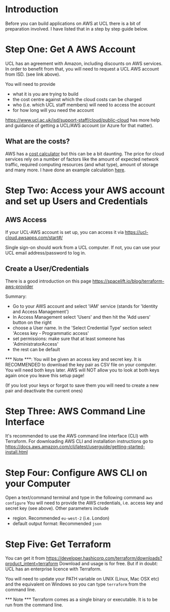 # Introduction 
Before you can build applications on AWS at UCL there is a bit of preparation involved.
I have listed that in a step by step guide below.


# Step One: Get A AWS Account
UCL has an agreement with Amazon, including discounts on AWS services. 
In order to benefit from that, you will need to request a UCL AWS account from ISD. (see link above).

You will need to provide
- what it is you are trying to build
- the cost centre against which the cloud costs can be charged
- who (i.e. which UCL staff members) will need to access the account
- for how long will you need the account

https://www.ucl.ac.uk/isd/support-staff/cloud/public-cloud has more help and guidance of getting a UCL/AWS account (or Azure for that matter).

## What are the costs?
AWS has a [cost calculator](https://calculator.aws/#/) but this can be a bit daunting. The price for cloud services rely on a number of factors like the amount of expected network traffic, required computing resources (and what type), amount of storage and many more. 
I have done an example calculation [here](./getting-started-aws/AWS_Cost_Estimation.docx).

# Step Two: Access your AWS account and set up Users and Credentials

## AWS Access
If your UCL-AWS account is set up, you can access it via
 https://ucl-cloud.awsapps.com/start#/ 

Single sign-on should work from a UCL computer. If not, you can use your UCL email address/password to log in.

## Create a User/Credentials
There is a good introduction on this page https://spacelift.io/blog/terraform-aws-provider 

Summary:
- Go to your AWS account and select 'IAM' service (stands for 'Identity and Access Management')
- In Access Management select 'Users' and then hit the 'Add users' button on the right
- choose a User name. In the 'Select Credential Type' section select 'Access key - Programmatic access'
- set permissions: make sure that at least someone has 'AdministratorAccess' 
- the rest can be default

*** Note ***: You will be given an access key and secret key. It is RECOMMENDED to download the key pair as CSV file on your computer. You will need both keys later. AWS will NOT allow you to look at both keys again once you leave this setup page!

(If you lost your keys or forgot to save them you will need to create a new pair and deactivate the current ones)

# Step Three: AWS Command Line Interface
It's recommended to use the AWS command line interface (CLI) with Terraform.
For downloading AWS CLI and installation instructions go to
 https://docs.aws.amazon.com/cli/latest/userguide/getting-started-install.html 


# Step Four: Configure AWS CLI on your Computer
Open a text/command terminal and type in the following command
```aws configure```
You will need to provide the AWS credentials, i.e. access key and secret key (see above).
Other parameters include
- region. Recommended ```eu-west-2``` (i.e. London)
- default output format: Recommended ```json```


# Step Five: Get Terraform
You can get it from https://developer.hashicorp.com/terraform/downloads?product_intent=terraform 
Download and usage is for free. But if in doubt: UCL has an enterprise licence with Terraform.

You will need to update your PATH variable on UNIX (Linux, Mac OSX etc) and the equivalent on Windows so you can type
```terraform```
from the command line.

*** Note *** Terraform comes as a single binary or executable. It is to be run from the command line. 







